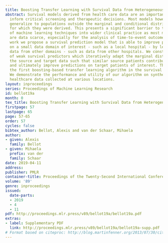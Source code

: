 ```yaml
---
title: Boosting Transfer Learning with Survival Data from Heterogeneous Domains
abstract: Survival models derived from health care data are an important support to
  inform critical screening and therapeutic decisions. Most models however, do not
  generalize to populations outside the marginal and conditional distribution assumptions
  for which they were derived. This presents a significant barrier to the deployment
  of machine learning techniques into wider clinical practice as most medical studies
  are data scarce, especially for the analysis of time-to-event outcomes. In this
  work we propose a survival prediction model that is able to improve predictions
  on a small data domain of interest - such as a local hospital - by leveraging related
  data from other domains - such as data from other hospitals. We construct an ensemble
  of weak survival predictors which iteratively adapt the marginal distributions of
  the source and target data such that similar source patients contribute to the fit
  and ultimately improve predictions on target patients of interest. This represents
  the first boosting-based transfer learning algorithm in the survival analysis literature.
  We demonstrate the performance and utility of our algorithm on synthetic and real
  healthcare data collected at various locations.
layout: inproceedings
series: Proceedings of Machine Learning Research
id: bellot19a
month: 0
tex_title: Boosting Transfer Learning with Survival Data from Heterogeneous Domains
firstpage: 57
lastpage: 65
page: 57-65
order: 57
cycles: false
bibtex_author: Bellot, Alexis and van der Schaar, Mihaela
author:
- given: Alexis
  family: Bellot
- given: Mihaela
  prefix: van der
  family: Schaar
date: 2019-04-11
address: 
publisher: PMLR
container-title: Proceedings of the Twenty-Second International Conference on Artificial Intelligence and Statistics
volume: '89'
genre: inproceedings
issued:
  date-parts:
  - 2019
  - 4
  - 11
pdf: http://proceedings.mlr.press/v89/bellot19a/bellot19a.pdf
extras:
- label: Supplementary PDF
  link: http://proceedings.mlr.press/v89/bellot19a/bellot19a-supp.pdf
# Format based on citeproc: http://blog.martinfenner.org/2013/07/30/citeproc-yaml-for-bibliographies/
---
```

